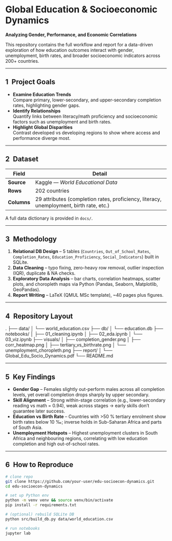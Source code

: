 # Global Education & Socioeconomic Dynamics

**Analyzing Gender, Performance, and Economic Correlations**

This repository contains the full workflow and report for a data-driven exploration of how education outcomes interact with gender, unemployment, birth rates, and broader socioeconomic indicators across 200+ countries.

---

## 1 Project Goals

- **Examine Education Trends**  
  Compare primary, lower-secondary, and upper-secondary completion rates, highlighting gender gaps.
- **Identify Relationships**  
  Quantify links between literacy/math proficiency and socioeconomic factors such as unemployment and birth rates.
- **Highlight Global Disparities**  
  Contrast developed vs developing regions to show where access and performance diverge most.

---

## 2 Dataset

| Field       | Detail                                                                                  |
| ----------- | --------------------------------------------------------------------------------------- |
| **Source**  | Kaggle — _World Educational Data_                                                       |
| **Rows**    | 202 countries                                                                           |
| **Columns** | 29 attributes (completion rates, proficiency, literacy, unemployment, birth rate, etc.) |

A full data dictionary is provided in `docs/`.

---

## 3 Methodology

1. **Relational DB Design** – 5 tables (`Countries`, `Out_of_School_Rates`, `Completion_Rates`, `Education_Proficiency`, `Social_Indicators`) built in SQLite.
2. **Data Cleaning** – typo fixing, zero-heavy row removal, outlier inspection (IQR), duplicate & NA checks.
3. **Exploratory Data Analysis** – bar charts, correlation heatmaps, scatter plots, and choropleth maps via Python (Pandas, Seaborn, Matplotlib, GeoPandas).
4. **Report Writing** – LaTeX (QMUL MSc template), ~40 pages plus figures.

---

## 4 Repository Layout

.
├── data/
│ └── world_education.csv
├── db/
│ └── education.db
├── notebooks/
│ ├── 01_cleaning.ipynb
│ ├── 02_eda.ipynb
│ └── 03_viz.ipynb
├── visuals/
│ ├── completion_gender.png
│ ├── corr_heatmap.png
│ ├── tertiary_vs_birthrate.png
│ └── unemployment_choropleth.png
├── report/
│ └── Global_Edu_Socio_Dynamics.pdf
└── README.md

---

## 5 Key Findings

- **Gender Gap** – Females slightly out-perform males across all completion levels, yet overall completion drops sharply by upper secondary.
- **Skill Alignment** – Strong within-stage correlation (e.g., lower-secondary reading vs math = 0.94), weak across stages → early skills don’t guarantee later success.
- **Education vs Birth Rate** – Countries with >50 % tertiary enrolment show birth rates below 10 ‰; inverse holds in Sub-Saharan Africa and parts of South Asia.
- **Unemployment Hotspots** – Highest unemployment clusters in South Africa and neighbouring regions, correlating with low education completion and high out-of-school rates.

---

## 6 How to Reproduce

```bash
# clone repo
git clone https://github.com/your-user/edu-socioecon-dynamics.git
cd edu-socioecon-dynamics

# set up Python env
python -m venv venv && source venv/bin/activate
pip install -r requirements.txt

# (optional) rebuild SQLite DB
python src/build_db.py data/world_education.csv

# run notebooks
jupyter lab
```
